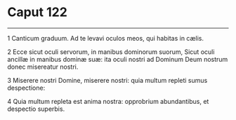 # Caput 122

***

1 Canticum graduum. Ad te levavi oculos meos, qui habitas in cælis.

2 Ecce sicut oculi servorum, in manibus dominorum suorum, Sicut oculi ancillæ in manibus dominæ suæ: ita oculi nostri ad Dominum Deum nostrum donec misereatur nostri.

3 Miserere nostri Domine, miserere nostri: quia multum repleti sumus despectione:

4 Quia multum repleta est anima nostra: opprobrium abundantibus, et despectio superbis.


